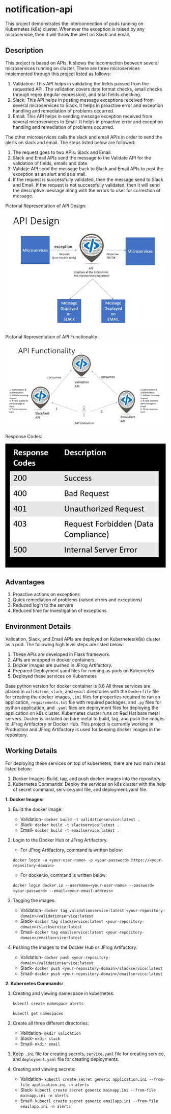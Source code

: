 # notification-api
This project demonstrates the interconnection of pods running on Kubernetes (k8s) cluster. Whenever the exception is raised by any microservice, then it will throw the alert on Slack and email.

## Description
This project is based on APIs. It shows the inconnection between several microservices running on cluster. There are three microservices implemented through this project listed as follows:

1. Validation: This API helps in validating the fields passed from the requested API. The validation covers date format checks, email checks through regex (regular expression), and total fields checking.
2. Slack: This API helps in posting message exceptions received from several microservices to Slack. It helps in proactive error and exception handling and remediation of problems occurred.
3. Email: This API helps in sending message exception received from several microservices to Email. It helps in proactive error and exception handling and remediation of problems occurred.

The other microservices calls the slack and email APIs in order to send the alerts on slack and email. The steps listed below are followed:
1. The request goes to two APIs: Slack and Email.
2. Slack and Email APIs send the message to the Validate API for the validation of fields, emails and date.
3. Validate API send the message back to Slack and Email APIs to post the exception as an alert and as a mail.
4. If the request is successfully validated, then the message send to Slack and Email. If the request is not successfully validated, then it will send the descriptive message along with the errors to user for correction of message.

Pictorial Representation of API Design:

![Pictorial Representation of API Design](https://github.com/Anshita1Saxena/notification-api/blob/main/demo-image/API%20Design.JPG)

Pictorial Representation of API Functionality:

![Pictorial Representation of API Functionality](https://github.com/Anshita1Saxena/notification-api/blob/main/demo-image/API%20Functionality.JPG)

Response Codes:

![Response Codes](https://github.com/Anshita1Saxena/notification-api/blob/main/demo-image/Response%20Codes.JPG)

## Advantages
1. Proactive actions on exceptions
2. Quick remediation of problems (raised errors and exceptions)
3. Reduced login to the servers
4. Reduced time for investigation of exceptions

## Environment Details
Validation, Slack, and Email APIs are deployed on Kubernetes(k8s) cluster as a pod. The following high level steps are listed below:
1. These APIs are developed in Flask framework.
2. APIs are wrapped in docker containers.
3. Docker Images are pushed in JFrog Artifactory.
4. Prepared Deployment yaml files for running as pods on Kubernetes
5. Deployed these services on Kubernetes

Base python version for docker container is 3.6
All three services are placed in `validation`, `slack`, and `email` directories with the `Dockerfile` file for creating the docker images, `.ini` files for properties required to run an application, `requirements.txt` file with required packages, and `.py` files for python application, and `.yaml` files are deployment files for deploying the application on k8s cluster.
Kubernetes cluster runs on Red Hat bare metal servers. Docker is installed on bare metal to build, tag, and push the images to JFrog Artifactory or Docker Hub. This project is currently working in Production and JFrog Artifactory is used for keeping docker images in the repository.

## Working Details
For deploying these services on top of kubernetes, there are two main steps listed below:
1. Docker Images: Build, tag, and push docker images into the repository
2. Kubernetes Commands: Deploy the services on k8s cluster with the help of secret command, service.yaml file, and deployment.yaml file.

**1. Docker Images:**

1. Build the docker image:

    * Validation- `docker build -t validationservice:latest .`
    * Slack- `docker build -t slackservice:latest .`
    * Email- `docker build -t emailservice:latest .`

2. Login to the Docker Hub or JFrog Artifactory.

    * For JFrog Artifactory, command is written below:
    
    `docker login -u <your-user-name> -p <your-password> https://<your-repository-domain>`

    * For docker.io, command is written below:
     
    `docker login docker.io --username=<your-user-name> --password=<your-password> --email=<your-email-address>`

3. Tagging the images:

    * Validation- `docker tag validationservice:latest <your-repository-domain>/validationservice:latest`
    * Slack- `docker tag slackservice:latest <your-repository-domain>/slackservice:latest`
    * Email- `docker tag emailservice:latest <your-repository-domain>/emailservice:latest`

4. Pushing the images to the Docker Hub or JFrog Artifactory.

    * Validation- `docker push <your-repository-domain>/validationservice:latest`
    * Slack- `docker push <your-repository-domain>/slackservice:latest`
    * Email- `docker push <your-repository-domain>/emailservice:latest`

**2. Kubernetes Commands:**
1. Creating and viewing namespace in kubernetes:

    `kubectl create namespace alerts`
    
    `kubectl get namespaces`

2. Create all three different directories:

    * Validation- `mkdir validation`
    * Slack- `mkdir slack`
    * Email- `mkdir email`

3. Keep `.ini` file for creating secrets, `service.yaml` file for creating service, and `deployment.yaml` file for creating deployments.

4. Creating and viewing secrets:

    * Validation- `kubectl create secret generic application.ini --from-file application.ini -n alerts`
    * Slack- `kubectl create secret generic mainapp.ini --from-file mainapp.ini -n alerts`
    * Email- `kubectl create secret generic emailapp.ini --from-file emailapp.ini -n alerts`
